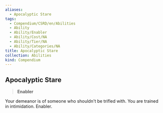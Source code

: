 ```yaml
---
aliases:
  - Apocalyptic Stare
tags:
  - Compendium/CSRD/en/Abilities
  - Ability
  - Ability/Enabler
  - Ability/Cost/NA
  - Ability/Tier/NA
  - Ability/Categories/NA
title: Apocalyptic Stare
collection: Abilities
kind: Compendium
---
```

## Apocalyptic Stare  
>**Enabler**
  
Your demeanor is of someone who shouldn't be trifled with. You are trained in intimidation. Enabler.